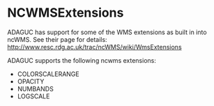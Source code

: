 NCWMSExtensions
===============

ADAGUC has support for some of the WMS extensions as built in into
ncWMS.
See their page for details:
http://www.resc.rdg.ac.uk/trac/ncWMS/wiki/WmsExtensions

ADAGUC supports the following ncwms extensions:

-   COLORSCALERANGE
-   OPACITY
-   NUMBANDS
-   LOGSCALE

